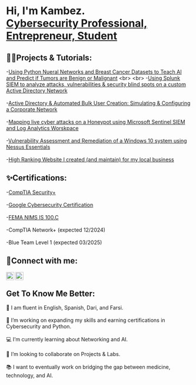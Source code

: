 <h1>Hi, I'm Kambez. <br/><a href="https://www.linkedin.com/in/KambezJ/">Cybersecurity Professional, Entrepreneur, Student</a></h1>


<h2>👨‍💻Projects & Tutorials:</h2>

-[Using Python Nueral Networks and Breast Cancer Datasets to Teach AI and Predict if Tumors are Benign or Malignant]([https://github.com/KambezJ/Splunk-KaliLinux-AtomicRedTeam-ActiveDirectoryLab](https://github.com/KambezJ/Breast-Cancer-Classification-using-Neural-Networks))
<br>
<br>
-[Using Splunk SIEM to analyze attacks, vulnerabilities & security blind spots on a custom Active Directory Network](https://github.com/KambezJ/Splunk-KaliLinux-AtomicRedTeam-ActiveDirectoryLab)
<br>
<br>
-[Active Directory & Automated Bulk User Creation: Simulating & Configuring a Corporate Network](https://github.com/KambezJ/ActiveDirectoryHomeLab)
<br>
<br>
-[Mapping live cyber attacks on a Honeypot using Microsoft Sentinel SIEM and Log Analytics Worskpace](https://github.com/KambezJ/Microsoft_Sentinel_Mapping_Cyber_Attacks)
<br>
<br>
-[Vulnerability Assessment and Remediation of a Windows 10 system using Nessus Essentials](https://github.com/KambezJ/Vulnerability-Management-using-Nessus)
<br>
<br>
-[High Ranking Website I created (and maintain) for my local business](https://afgautoglass.com/)


<h2>✨Certifications:</h2>

-[CompTIA Security+](https://imgur.com/a/OlJA8ry)
<br>
<br>
-[Google Cybersecurity Certification](https://coursera.org/share/4858514cb2281c1b28d7adf7b27b4485)
<br>
<br>
-[FEMA NIMS IS 100.C](https://i.imgur.com/TkVjufJ)
<br>
<br>
-CompTIA Network+ (expected 12/2024)
<br>
<br>
-Blue Team Level 1 (expected 03/2025)
<br>

<h2>🤳Connect with me:</h2>

[<img align="left" alt="KambezJalalyar | LinkedIn" width="22px" src="https://cdn.jsdelivr.net/npm/simple-icons@v3/icons/linkedin.svg" />][linkedin]
[<img align="left" alt="KambezJalalyar | Instagram" width="22px" src="https://cdn.jsdelivr.net/npm/simple-icons@v3/icons/instagram.svg" />][instagram]

[instagram]: https://www.instagram.com/kambezsadat/
[linkedin]: https://linkedin.com/in/kambezJ/
<br>

<h2>Get To Know Me Better:</h2>
💬 I am fluent in English, Spanish, Dari, and Farsi.
<BR>
<BR>
🔭 I’m working on expanding my skills and earning certifications in Cybersecurity and Python.
<BR>
<BR>
💻 I’m currently learning about Networking and AI.
<BR>
<BR>
🤝 I’m looking to collaborate on Projects & Labs.
<BR>
<BR>
📚 I want to eventually work on bridging the gap between medicine, technology, and AI.
<BR>
<BR>
